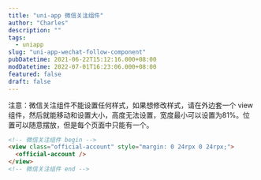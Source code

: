 ```yaml
---
title: "uni-app 微信关注组件"
author: "Charles"
description: ""
tags:
  - uniapp
slug: "uni-app-wechat-follow-component"
pubDatetime: 2021-06-22T15:12:16.000+08:00
modDatetime: 2022-07-01T16:23:06.000+08:00
featured: false
draft: false
---
```


注意：微信关注组件不能设置任何样式，如果想修改样式，请在外边套一个 view 组件，然后就能移动和设置大小，高度无法设置，宽度最小可以设置为81%。位置可以随意摆放，但是每个页面中只能有一个。

```html
<!-- 微信关注组件 begin -->
<view class="official-account" style="margin: 0 24rpx 0 24rpx;">
  <official-account />
</view>
<!-- 微信关注组件 end -->
```
